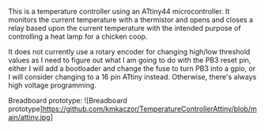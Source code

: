 This is a temperature controller using an ATtiny44 microcontroller. It monitors the current temperature with a
thermistor and opens and closes a relay based upon the current temperature with the intended purpose of controlling a
heat lamp for a chicken coop.

It does not currently use a rotary encoder for changing high/low threshold values as I need to figure out what I am
going to do with the PB3 reset pin, either I will add a bootloader and change the fuse to turn PB3 into a gpio, or I
will consider changing to a 16 pin ATtiny instead. Otherwise, there's always high voltage programming.

Breadboard prototype:
![Breadboard prototype]https://github.com/kmkaczor/TemperatureControllerAttiny/blob/main/attiny.jpg]
